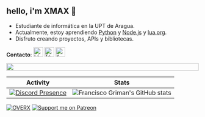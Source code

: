 ## hello, i'm XMAX 👋

- Estudiante de informática en la UPT de Aragua.
- Actualmente, estoy aprendiendo [Python](https://en.wikipedia.org/wiki/Python_(programming_language))
 y [Node.js](https://es.wikipedia.org/wiki/Node.js) y [lua.org](https://www.lua.org/).
- Disfruto creando proyectos, APIs y bibliotecas.


**Contacto**:
[<code><img height="25" alt="Linkedin" src="https://images.crunchbase.com/image/upload/c_pad,f_auto,q_auto:eco,dpr_1/v1440924046/wi1mlnkbn2jluko8pzkj.png"></code>](https://discord.gg/overx-devlopers-cyber-security-mrc-1212061445274210384)
[<code><img height="25" alt="Telegram" src="https://images.sftcdn.net/images/t_app-icon-m/p/dd056881-d039-479e-86c9-f30aebb46c55/548977996/telegram-Download-Telegram.jpg"></code>](https://t.me/+CrT_zAjvTD9lMmNk)
[<code><img height="25" alt="X (Twitter)" src="https://img.freepik.com/vector-gratis/nuevo-diseno-icono-x-logotipo-twitter-2023_1017-45418.jpg"></code>](https://x.com/x_mmax)


<img src="https://i.imgur.com/dBaSKWF.gif" height="20" width="100%">

| Activity | Stats |
|----------|-------|
|[![Discord Presence](https://media.discordapp.net/attachments/1251508844870369350/1251508845151260682/OIG1_6.jpeg?ex=666ed5f0&is=666d8470&hm=60169e90d08f4abe1276c6711a8c7d37c15b37cd2b25352b4310b508c89e318e&=&format=webp&width=676&height=676)](https://discord.gg/mNHfQYTqsc)| ![Francisco Griman's GitHub stats](https://github-readme-stats.vercel.app/api?username=fcoagz&show_icons=true&theme=transparent) |

[![OVERX](https://media.discordapp.net/attachments/1251186422954590330/1251186423135080498/x_max.png?ex=666e5269&is=666d00e9&hm=e24a9873d169e11751f322ad0f05c2721f3b09f39c5807f0e1cf378bc567619b&=&format=webp&quality=lossless)](https://discord.gg/mNHfQYTqsc)
[![Support me on Patreon](https://cdn.discordapp.com/attachments/1251177177685426310/1251177177958060153/we.png?ex=666e49cc&is=666cf84c&hm=9024fe40e28f80c9f5c6a0adca00187ea4ea789e7bb69b214b098150d7bb7231&)](https://discord.gg/mNHfQYTqsc)
